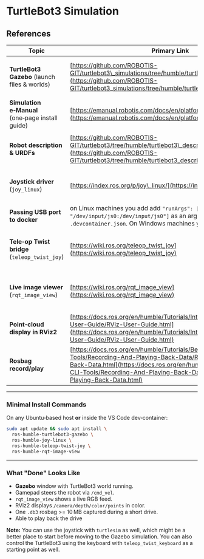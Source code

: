 # TurtleBot3 Simulation


## References
| Topic                             | Primary Link                                                      | Alt / Notes                                                          |
| ------------------------------------------------------------------------------------------------------------------------------------------------------------------------------------------------------------------------------------ | -------------------------------------------------------------------------------------------------------------------------------------------------------------------------------------------------------------------------------------------------------------------- | -------------------------------------------------------------------- |
| **TurtleBot3 Gazebo** (launch files & worlds)  | [https://github.com/ROBOTIS-GIT/turtlebot3\_simulations/tree/humble/turtlebot3\_gazebo](https://github.com/ROBOTIS-GIT/turtlebot3_simulations/tree/humble/turtlebot3_gazebo)                                                                                         | Debian/Ubuntu users: `sudo apt install ros-humble-turtlebot3-gazebo` |
| **Simulation e‑Manual** (one‑page install guide)| [https://emanual.robotis.com/docs/en/platform/turtlebot3/simulation/](https://emanual.robotis.com/docs/en/platform/turtlebot3/simulation/)                                                                                                                           |                                                                      |
| **Robot description & URDFs**     | [https://github.com/ROBOTIS-GIT/turtlebot3/tree/humble/turtlebot3\_description](https://github.com/ROBOTIS-GIT/turtlebot3/tree/humble/turtlebot3_description)                                                                                                        | Debian/Ubuntu users: `ros-humble-turtlebot3-description`.            |
| **Joystick driver** (`joy_linux`) | [https://index.ros.org/p/joy\_linux/](https://index.ros.org/p/joy_linux/)  | Debian/Ubuntu users: `sudo apt install ros-humble-joy-linux`         |
| **Passing USB port to docker** | on Linux machines you add add `"runArgs": ["--device", "/dev/input/js0:/dev/input/js0"]` as an argument to `.devcontainer.json`. On Windows machines you can use [usbipd](https://github.com/dorssel/usbipd-win). |  |
| **Tele‑op Twist bridge** (`teleop_twist_joy`)  | [https://wiki.ros.org/teleop_twist_joy](https://wiki.ros.org/teleop_twist_joy)                                                                                                                                                                             | Debian/Ubuntu users: `sudo apt install ros-humble-teleop-twist-joy`  |
| **Live image viewer** (`rqt_image_view`)   | [https://wiki.ros.org/rqt_image_view](https://wiki.ros.org/rqt_image_view)                                                                                                                                                                                 | Debian/Ubuntu users: `sudo apt install ros-humble-rqt-image-view`    |
| **Point‑cloud display in RViz2**  | [https://docs.ros.org/en/humble/Tutorials/Intermediate/RViz/RViz-User-Guide/RViz-User-Guide.html](https://docs.ros.org/en/humble/Tutorials/Intermediate/RViz/RViz-User-Guide/RViz-User-Guide.html)                                                                   | `rviz2` Should be already installed                                  |
| **Rosbag record/play**            | [https://docs.ros.org/en/humble/Tutorials/Beginner-CLI-Tools/Recording-And-Playing-Back-Data/Recording-And-Playing-Back-Data.html](https://docs.ros.org/en/humble/Tutorials/Beginner-CLI-Tools/Recording-And-Playing-Back-Data/Recording-And-Playing-Back-Data.html) |                                                                      |

---

### Minimal Install Commands

On any Ubuntu‑based host **or** inside the VS Code dev‑container:

```bash
sudo apt update && sudo apt install \
  ros-humble-turtlebot3-gazebo \
  ros-humble-joy-linux \
  ros-humble-teleop-twist-joy \
  ros-humble-rqt-image-view
```

---

### What "Done" Looks Like
* **Gazebo** window with TurtleBot3 world running.
* Gamepad steers the robot via `/cmd_vel`.
* `rqt_image_view` shows a live RGB feed.
* RViz2 displays `/camera/depth/color/points` in color.
* One `.db3` rosbag >= 10 MB captured during a short drive.
* Able to play back the drive

**Note:** You can use the joystick with `turtlesim` as well, which might be a better place to start before moving to the Gazebo simulation. You can also control the TurtleBot3 using the keyboard with `teleop_twist_keyboard` as a starting point as well.
